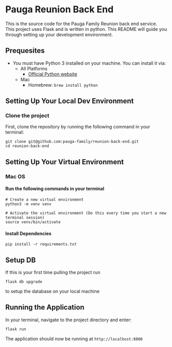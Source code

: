 # Pauga Reunion Back End
This is the source code for the Pauga Family Reunion back end service. This project uses Flask and is written in python. This README will guide you through setting up your development environment.

## Prequesites

- You must have Python 3 installed on your machine. You can install it via:
    - All Platforms
        - [Official Python website](https://www.python.org/downloads/)
    - Mac
        - Homebrew: `brew install python`

## Setting Up Your Local Dev Environment
### Clone the project
First, clone the repository by running the following command in your terminal:
```
git clone git@github.com:pauga-family/reunion-back-end.git
cd reunion-back-end
```

## Setting Up Your Virtual Environment
### Mac OS
#### Run the following commands in your terminal
```
# Create a new virtual environment
python3 -m venv venv

# Activate the virtual environment (Do this every time you start a new terminal session)
source venv/bin/activate
```

#### Install Dependencies
```
pip install -r requirements.txt
```

## Setup DB
If this is your first time pulling the project run
```
flask db upgrade
```
to setup the database on your local machine

## Running the Application
In your terminal, navigate to the project directory and enter:
```
flask run
```
The application should now be running at `http://localhost:8000`
